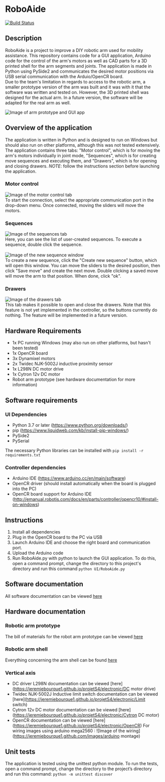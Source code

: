 # RoboAide

[![Build Status](https://travis-ci.com/JeremieBourque1/projetS4.svg?branch=master)](https://travis-ci.com/JeremieBourque1/projetS4)


## Description
RoboAide is a project to improve a DIY robotic arm used for mobility assistance. This repository contains code for a GUI application, Arduino code for the control of the arm's motors as well as CAD parts for a 3D printed shell for the arm segments and joints. The application is made in Python using PySide2 and communicates the desired motor positions via USB serial communication with the Arduio/OpenCR board.<br/>
Due to the team's limitation in regards to access to the robotic arm, a smaller prototype version of the arm was built and it was with it that the software was written and tested on. However, the 3D printed shell was designed for the actual arm. In a future version, the software will be adapted for the real arm as well.

![Image of arm prototype and GUI app](https://raw.githubusercontent.com/JeremieBourque1/projetS4/master/images/arm_and_gui.jpg)

## Overview of the application

The application is written in Python and is designed to run on Windows but should also run on other platforms, although this was not tested extensively.
The application contains three tabs: "Motor control", which is for moving the arm's motors individually in joint mode, "Sequences", which is for creating move sequences and executing them, and "Drawers", which is for opening and closing drawers.
*NOTE*: follow the instructions section before launching the application.

### Motor control
![Image of the motor control tab](https://github.com/JeremieBourque1/projetS4/blob/master/images/ui_motorControl.jpg)<br/>
To start the connection, select the appropriate communication port in the drop-down menu. Once connected, moving the sliders will move the motors.

### Sequences
![Image of the sequences tab](https://raw.githubusercontent.com/JeremieBourque1/projetS4/master/images/ui_seq.jpg)<br/>
Here, you can see the list of user-created sequences. To execute a sequence, double click the sequence.<br/><br/>
![Image of the new sequence window](https://raw.githubusercontent.com/JeremieBourque1/projetS4/master/images/ui_newSeq.jpg)<br/>
To create a new sequence, click the "Create new sequence" button, which will open this window. You can move the sliders to the desired position, then click "Save move" and create the next move. Double clicking a saved move will move the arm to that position. When done, click "ok".

### Drawers
![Image of the drawers tab](https://raw.githubusercontent.com/JeremieBourque1/projetS4/master/images/ui_drawers.jpg)<br/>
This tab makes it possible to open and close the drawers. Note that this feature is not yet implemented in the controller, so the buttons currently do nothing. The feature will be implemented in a future version.

## Hardware Requirements
* 1x PC running Windows (may also run on other platforms, but hasn't been tested)
* 1x OpenCR board
* 3x Dynamixel motors
* 2x Twidec NJK-5002J inductive proximity sensor
* 1x L298N DC motor drive
* 1x Cytron 12v DC motor
* Robot arm prototype (see hardware documentation for more information)

## Software requirements

### UI Dependencies
* Python 3.7 or later (https://www.python.org/downloads/)
* pip (https://www.liquidweb.com/kb/install-pip-windows/)
* PySide2 
* PySerial

The necessary Python libraries can be installed with `pip install -r requirements.txt`

### Controller dependencies
* Arduino IDE (https://www.arduino.cc/en/main/software)
* OpenCR driver (should install automatically when the board is plugged into the PC)
* OpenCR board support for Arduino IDE (http://emanual.robotis.com/docs/en/parts/controller/opencr10/#install-on-windows)

## Instructions
1. Install all dependencies
2. Plug in the OpenCR board to the PC via USB
3. Launch Arduino IDE and choose the right board and communication port.
4. Upload the Arduino code
5. Run RoboAide.py with python to launch the GUI application. To do this, open a command prompt, change the directory to this project's directory and run this command `python UI/RoboAide.py`

## Software documentation
All software documentation can be viewed [here](https://jeremiebourque1.github.io/projetS4/)

## Hardware documentation
### Robotic arm prototype
The bill of materials for the robot arm prototype can be viewed [here](https://github.com/JeremieBourque1/projetS4/blob/master/BOM_proto.xlsx?raw=true)
### Robotic arm shell
Everything concerning the arm shell can be found [here](https://github.com/JeremieBourque1/projetS4/tree/master/Arm%20Shell)
### Vertical axis
* DC driver L298N documentation can be viewed [here](https://jeremiebourque1.github.io/projetS4/electronic/DC motor drive)
* Twidec NJK-5002J Inductive limit switch documentation can be viewed [here](https://jeremiebourque1.github.io/projetS4/electronic/Limit switch)
* Cytron 12v DC motor documentation can be viewed [here](https://jeremiebourque1.github.io/projetS4/electronic/Cytron DC motor)
* OpenCR documentation can be viewed [here] (https://jeremiebourque1.github.io/projetS4/electronic/OpenCR)
For wiring images using arduino mega2560 : ![Image of the wiring](https://jeremiebourque1.github.com/images/arduino montage)

## Unit tests
The application is tested using the unittest python module. To run the tests, open a command prompt, change the directory to the project’s directory and run this command: `python -m unittest discover`

